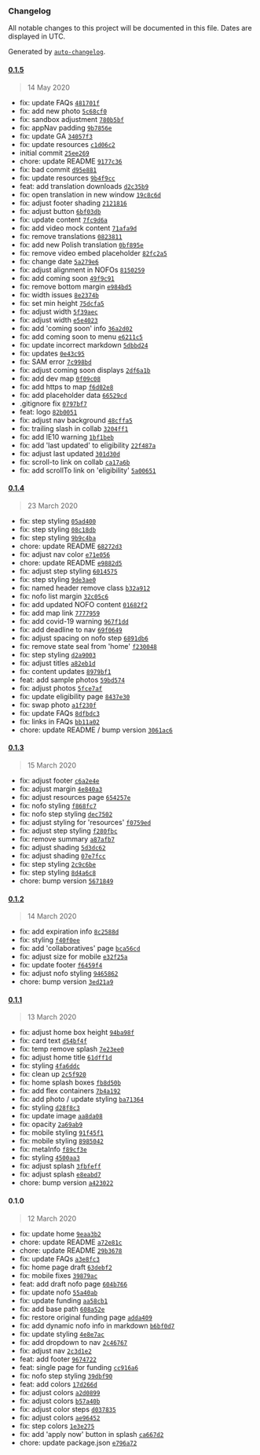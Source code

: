 ### Changelog

All notable changes to this project will be documented in this file. Dates are displayed in UTC.

Generated by [`auto-changelog`](https://github.com/CookPete/auto-changelog).

#### [0.1.5](https://github.com/ICJIA/r3-next/compare/0.1.4...0.1.5)

> 14 May 2020

- fix: update FAQs [`481701f`](https://github.com/ICJIA/r3-next/commit/481701f045cf7aea87a0fc11791719659abaa20c)
- fix: add new photo [`5c68cf0`](https://github.com/ICJIA/r3-next/commit/5c68cf0f910d02dc6bc85205e0a55f09dd9a6dd4)
- fix: sandbox adjustment [`780b5bf`](https://github.com/ICJIA/r3-next/commit/780b5bf307a0084a5341f90f44134062b6d453ba)
- fix: appNav padding [`9b7856e`](https://github.com/ICJIA/r3-next/commit/9b7856e20f0fc653ec3973de35394dd34fc11911)
- fix: update GA [`34057f3`](https://github.com/ICJIA/r3-next/commit/34057f34b1a47a142c0bc6e9c3c54ff3199723ee)
- fix: update resources [`c1d06c2`](https://github.com/ICJIA/r3-next/commit/c1d06c2306a5cc05f05e79597a35701e80d0d846)
- initial commit [`25ee269`](https://github.com/ICJIA/r3-next/commit/25ee2693ed61dea7c633071cdfa0570df225bec8)
- chore: update README [`9177c36`](https://github.com/ICJIA/r3-next/commit/9177c3615921240b5b01380f0704704497f7b0df)
- fix: bad commit [`d95e881`](https://github.com/ICJIA/r3-next/commit/d95e88114077ca6aae29308ae859b402568c2b50)
- fix: update resources [`9b4f9cc`](https://github.com/ICJIA/r3-next/commit/9b4f9cc4dfe2e3e82ad83ee94bff015a8a283280)
- feat: add translation downloads [`d2c35b9`](https://github.com/ICJIA/r3-next/commit/d2c35b9062ac6e4986bbe8bfb0d99128ccb4c902)
- fix: open translation in new window [`19c8c6d`](https://github.com/ICJIA/r3-next/commit/19c8c6d7143aaae67783ae2f39ea0e928c6838b9)
- fix: adjust footer shading [`2121816`](https://github.com/ICJIA/r3-next/commit/21218162e7601bda6900cb26590eb49ee217afb7)
- fix: adjust button [`6bf03db`](https://github.com/ICJIA/r3-next/commit/6bf03dba3063f775e6eb529ed22a5746be66004c)
- fix: update content [`7fc9d6a`](https://github.com/ICJIA/r3-next/commit/7fc9d6a5bf878d1e3db3edf2104e76c041277cde)
- fix: add video mock content [`71afa9d`](https://github.com/ICJIA/r3-next/commit/71afa9dae67938bc8ee0acb9de392a0c6ee8d2ae)
- fix: remove translations [`0823811`](https://github.com/ICJIA/r3-next/commit/0823811ab858d3469b83315e3d88564a6a5a388c)
- fix: add new Polish translation [`0bf895e`](https://github.com/ICJIA/r3-next/commit/0bf895eadbff4d3326a1caf96d7a7765972b0dff)
- fix: remove video embed placeholder [`82fc2a5`](https://github.com/ICJIA/r3-next/commit/82fc2a56ebe2258e571a8a744c5f5ce2a2815f72)
- fix: change date [`5a279e6`](https://github.com/ICJIA/r3-next/commit/5a279e69a7f9ad69b590e9d7e313acad0adac4d7)
- fix: adjust alignment in NOFOs [`8150259`](https://github.com/ICJIA/r3-next/commit/8150259e45d7fc92189dd6d2cd4506eafb79d26b)
- fix: add coming soon [`49f9c91`](https://github.com/ICJIA/r3-next/commit/49f9c9128b446759a950c3d5d78d54b3955fb522)
- fix: remove bottom margin [`e984bd5`](https://github.com/ICJIA/r3-next/commit/e984bd54e8e850f0e7123eacec19bdbfecd31ce4)
- fix: width issues [`8e2374b`](https://github.com/ICJIA/r3-next/commit/8e2374b4e661cb6da39a63a9e1588576ed3c37eb)
- fix: set min height [`75dcfa5`](https://github.com/ICJIA/r3-next/commit/75dcfa55cf572043d4d6344409cba2d5e2842e99)
- fix: adjust width [`5f39aec`](https://github.com/ICJIA/r3-next/commit/5f39aecdfc038a0df548aafe5389fb031333b6e1)
- fix: adjust width [`e5e4023`](https://github.com/ICJIA/r3-next/commit/e5e402303753edbd5b4f615bf33fc27814878f4b)
- fix: add 'coming soon' info [`36a2d02`](https://github.com/ICJIA/r3-next/commit/36a2d027392c959bcf223c3dc01b94b6748d31c2)
- fix: add coming soon to menu [`e6211c5`](https://github.com/ICJIA/r3-next/commit/e6211c58c3344311d5574a156862e04da3d1aedf)
- fix: update incorrect markdown [`5dbbd24`](https://github.com/ICJIA/r3-next/commit/5dbbd249590b10dc9598a76eca0f66f164fa3c86)
- fix: updates [`0e43c95`](https://github.com/ICJIA/r3-next/commit/0e43c9580489a745042d5abd4c066ecc7d42d0a4)
- fix: SAM error [`7c998bd`](https://github.com/ICJIA/r3-next/commit/7c998bdf32b2e6f0d1445b8f123cabbb652695d1)
- fix: adjust coming soon displays [`2df6a1b`](https://github.com/ICJIA/r3-next/commit/2df6a1bd3e87298ad7b08a9748436f5dd4a4b2b5)
- fix: add dev map [`0f09c08`](https://github.com/ICJIA/r3-next/commit/0f09c086f87af295ff75db8209cacf3f6542a104)
- fix: add https to map [`f6d02e8`](https://github.com/ICJIA/r3-next/commit/f6d02e8bfc7ca65bba14fd89a0418dfdb15fd42e)
- fix: add placeholder data [`66529cd`](https://github.com/ICJIA/r3-next/commit/66529cd084ecfe98af2c7f3962177178be05de76)
- .gitignore fix [`0797bf7`](https://github.com/ICJIA/r3-next/commit/0797bf7e96ada96dcc96d65546d276c4edf283da)
- feat: logo [`82b0051`](https://github.com/ICJIA/r3-next/commit/82b00519351b5e5b370b1209cbf5d769bea66d68)
- fix: adjust nav background [`48cffa5`](https://github.com/ICJIA/r3-next/commit/48cffa5646c34e73b2f1195770add981ebdec6f9)
- fix: trailing slash in collab [`3204ff1`](https://github.com/ICJIA/r3-next/commit/3204ff181499d252a0381dd0caaa77fece0b41fc)
- fix: add IE10 warning [`1bf1beb`](https://github.com/ICJIA/r3-next/commit/1bf1beb2c2803c3fa0b1f212895046faceb789af)
- fix: add 'last updated' to eligibility [`22f487a`](https://github.com/ICJIA/r3-next/commit/22f487a975ed8dc230cd924128182638e047ff33)
- fix: adjust last updated [`301d30d`](https://github.com/ICJIA/r3-next/commit/301d30ddb90bacd5fb06471fefd99cd68972b925)
- fix: scroll-to link on collab [`ca17a6b`](https://github.com/ICJIA/r3-next/commit/ca17a6bbd6be907d222b1f868c37eb67e0a348ab)
- fix: add scrollTo link on 'eligibility' [`5a00651`](https://github.com/ICJIA/r3-next/commit/5a006510e75e8854521be10cc2cef26a694b32dd)

#### [0.1.4](https://github.com/ICJIA/r3-next/compare/0.1.3...0.1.4)

> 23 March 2020

- fix: step styling [`05ad400`](https://github.com/ICJIA/r3-next/commit/05ad400c0e4250df1178d4de393a5b020b6936be)
- fix: step styling [`08c18db`](https://github.com/ICJIA/r3-next/commit/08c18db2a54a62fb15701413aebcb636b423217b)
- fix: step styling [`9b9c4ba`](https://github.com/ICJIA/r3-next/commit/9b9c4ba71c3dcb107c63b8f24850af91d4bb9efc)
- chore: update README [`68272d3`](https://github.com/ICJIA/r3-next/commit/68272d3b1ed50c67df9c8592f9f6fbde9e9fd397)
- fix: adjust nav color [`e71e056`](https://github.com/ICJIA/r3-next/commit/e71e0568487f90c6ed68089e075597af4c641910)
- chore: update README [`e9882d5`](https://github.com/ICJIA/r3-next/commit/e9882d5cd0ce63d207ed3ebeaa65f37da5ed7f87)
- fix: adjust step styling [`6014575`](https://github.com/ICJIA/r3-next/commit/60145759157cd96826c5af3f1db88fc76fd81abc)
- fix: step styling [`9de3ae0`](https://github.com/ICJIA/r3-next/commit/9de3ae0b2e51cc1cef3c2247ef31533fb789bd9d)
- fix: named header remove class [`b32a912`](https://github.com/ICJIA/r3-next/commit/b32a912a13e87da72ba2eca2ddb98e5921aee5fa)
- fix: nofo list margin [`32c05c6`](https://github.com/ICJIA/r3-next/commit/32c05c66cb4ea9634a83bbbc070bf8578b288dbb)
- fix: add updated NOFO content [`01682f2`](https://github.com/ICJIA/r3-next/commit/01682f2a1792976a4452e53ceb7c257aacec2744)
- fix: add map link [`7777959`](https://github.com/ICJIA/r3-next/commit/7777959fa1f4afb7f047a439b84ee83996910744)
- fix: add covid-19 warning [`967f1dd`](https://github.com/ICJIA/r3-next/commit/967f1dd5dc11e63e631cf929c297a9461cbbba81)
- fix: add deadline to nav [`69f0649`](https://github.com/ICJIA/r3-next/commit/69f0649775348fb37a83f759c4d19d72be940999)
- fix: adjust spacing on nofo step [`6891db6`](https://github.com/ICJIA/r3-next/commit/6891db64783a10343fea37163773303571a3ba4f)
- fix: remove state seal from 'home' [`f230048`](https://github.com/ICJIA/r3-next/commit/f23004888e1aaee8c8acbb829bb88e8a45736390)
- fix: step styling [`d2a9003`](https://github.com/ICJIA/r3-next/commit/d2a90030a129da66d8b6d99b1e0aca2ad6a17d8f)
- fix: adjust titles [`a82eb1d`](https://github.com/ICJIA/r3-next/commit/a82eb1dd12e1f973b849ae9586617fa19d98ed9a)
- fix: content updates [`8979bf1`](https://github.com/ICJIA/r3-next/commit/8979bf10c96181012ded7e976bc3dc7d834be862)
- feat: add sample photos [`59bd574`](https://github.com/ICJIA/r3-next/commit/59bd574febcae2ca399339260b233b280451f658)
- fix: adjust photos [`5fce7af`](https://github.com/ICJIA/r3-next/commit/5fce7af6ddee436a4f297a9a7c959a99cc5996c3)
- fix: update eligibility page [`8437e30`](https://github.com/ICJIA/r3-next/commit/8437e303b6bedc50150d2d51799bddf3e70b8927)
- fix: swap photo [`a1f230f`](https://github.com/ICJIA/r3-next/commit/a1f230fe938a22629d27e8776305ee5e28d5f118)
- fix: update FAQs [`8dfbdc3`](https://github.com/ICJIA/r3-next/commit/8dfbdc3d34867f497d5add5289f65dba6db8b134)
- fix: links in FAQs [`bb11a02`](https://github.com/ICJIA/r3-next/commit/bb11a0259491d6701819d8e79f09965b4ac5c8b6)
- chore: update README / bump version [`3061ac6`](https://github.com/ICJIA/r3-next/commit/3061ac6c3547b448fc8790f938767b889ff7eaac)

#### [0.1.3](https://github.com/ICJIA/r3-next/compare/0.1.2...0.1.3)

> 15 March 2020

- fix: adjust footer [`c6a2e4e`](https://github.com/ICJIA/r3-next/commit/c6a2e4e451a8d6626c3c3957f2de6157b742f789)
- fix: adjust margin [`4e840a3`](https://github.com/ICJIA/r3-next/commit/4e840a31588b3789f782c80c36b07c7cfa72e779)
- fix: adjust resources page [`654257e`](https://github.com/ICJIA/r3-next/commit/654257eec7b427c966b32bfd4cdd8de5e8896c86)
- fix: nofo styling [`f868fc7`](https://github.com/ICJIA/r3-next/commit/f868fc793bad39e6951429cf6b7c1b74c2160e22)
- fix: nofo step styling [`dec7502`](https://github.com/ICJIA/r3-next/commit/dec7502f502433e76ef11e103833db2335453383)
- fix: adjust styling for 'resources' [`f0759ed`](https://github.com/ICJIA/r3-next/commit/f0759ed1c053556364b30fdfd645131933b948ba)
- fix: adjust step styling [`f280fbc`](https://github.com/ICJIA/r3-next/commit/f280fbca435e00eace0a8d06dc187aead012ae9e)
- fix: remove summary [`a87afb7`](https://github.com/ICJIA/r3-next/commit/a87afb7f4153b447a888466e928f3e20d0019980)
- fix: adjust shading [`5d3dc62`](https://github.com/ICJIA/r3-next/commit/5d3dc6257188aee1aa178af392f05951ed54aa6f)
- fix: adjust shading [`07e7fcc`](https://github.com/ICJIA/r3-next/commit/07e7fcc86e28e69832da8d06ae755b58a4ff04e7)
- fix: step styling [`2c9c6be`](https://github.com/ICJIA/r3-next/commit/2c9c6bed2e7a802430ab15dccc3325065a6b58ee)
- fix: step styling [`8d4a6c8`](https://github.com/ICJIA/r3-next/commit/8d4a6c8d11853faf569160f643dccfc9e9348c25)
- chore: bump version [`5671849`](https://github.com/ICJIA/r3-next/commit/567184948c7fcd6bfa07fb40f520eac489b4b4a1)

#### [0.1.2](https://github.com/ICJIA/r3-next/compare/0.1.1...0.1.2)

> 14 March 2020

- fix: add expiration info [`8c2588d`](https://github.com/ICJIA/r3-next/commit/8c2588d064f69be52c9797a2bbaf3931c4d14b53)
- fix: styling [`f40f0ee`](https://github.com/ICJIA/r3-next/commit/f40f0eed98e07f6f25eb389d01c8b57348ac9910)
- fix: add 'collaboratives' page [`bca56cd`](https://github.com/ICJIA/r3-next/commit/bca56cd62a4e94d3c8edda9bb801e6ee7664e3ee)
- fix: adjust size for mobile [`e32f25a`](https://github.com/ICJIA/r3-next/commit/e32f25aab93acadef29a2cbc52b8278dab9347a9)
- fix: update footer [`f6459f4`](https://github.com/ICJIA/r3-next/commit/f6459f42ecd5c3755f2561ba1af15c2c0aa4837e)
- fix: adjust nofo styling [`9465862`](https://github.com/ICJIA/r3-next/commit/946586272d93fc2dd5e81698a08bac6e62deae59)
- chore: bump version [`3ed21a9`](https://github.com/ICJIA/r3-next/commit/3ed21a978bd59c8615a678815ad588833f4a037d)

#### [0.1.1](https://github.com/ICJIA/r3-next/compare/0.1.0...0.1.1)

> 13 March 2020

- fix: adjust home box height [`94ba98f`](https://github.com/ICJIA/r3-next/commit/94ba98ffc84ed7270c41151e50a491af58895ef1)
- fix: card text [`d54bf4f`](https://github.com/ICJIA/r3-next/commit/d54bf4f8fffbe64e5445b37b6c75f0d56247e93d)
- fix: temp remove splash [`7e23ee0`](https://github.com/ICJIA/r3-next/commit/7e23ee028885a403fce2986c4de52fad2539f4b3)
- fix: adjust home title [`61dff1d`](https://github.com/ICJIA/r3-next/commit/61dff1d8e83bf4772b08eb3f446857db62046d8e)
- fix: styling [`4fa6ddc`](https://github.com/ICJIA/r3-next/commit/4fa6ddc15126627af1ba4e06ab81ad3979c7955e)
- fix: clean up [`2c5f920`](https://github.com/ICJIA/r3-next/commit/2c5f9201fbdd128e2634af0f8a4b077d6919348a)
- fix: home splash boxes [`fb8d50b`](https://github.com/ICJIA/r3-next/commit/fb8d50bfd87ff8f3c76be8a96a952a20c811435c)
- fix: add flex containers [`7b4a192`](https://github.com/ICJIA/r3-next/commit/7b4a1922a16e3438dbb0312486745465fa39e513)
- fix: add photo / update styling [`ba71364`](https://github.com/ICJIA/r3-next/commit/ba71364967b7c192a671260938b9aba7e2de653a)
- fix: styling [`d28f8c3`](https://github.com/ICJIA/r3-next/commit/d28f8c356e189b747963e778fe505394d374ab19)
- fix: update image [`aa8da08`](https://github.com/ICJIA/r3-next/commit/aa8da08ea6710cec75ad1329b67d9a777a947765)
- fix: opacity [`2a69ab9`](https://github.com/ICJIA/r3-next/commit/2a69ab9b5bf4410d77f52f95e9aaf219ee432a93)
- fix: mobile styling [`91f45f1`](https://github.com/ICJIA/r3-next/commit/91f45f1ffb7441c9aa72c3395682340296491b4b)
- fix: mobile styling [`8985042`](https://github.com/ICJIA/r3-next/commit/898504212436006c361879e9c0c5a3ce8108a105)
- fix: metaInfo [`f89cf3e`](https://github.com/ICJIA/r3-next/commit/f89cf3ef8f66cba7a6c86fa31531723450878cd2)
- fix: styling [`4500aa3`](https://github.com/ICJIA/r3-next/commit/4500aa3c09df9f21415732bbce3aad9ac2d8ec08)
- fix: adjust splash [`3fbfeff`](https://github.com/ICJIA/r3-next/commit/3fbfeff81aa19a39edf71af45d0f2de0438fc603)
- fix: adjust splash [`e8eabd7`](https://github.com/ICJIA/r3-next/commit/e8eabd7e06d11ff58bace3e949bb7922ea0d4477)
- chore: bump version [`a423022`](https://github.com/ICJIA/r3-next/commit/a423022ffc381311f4e4a2f7807ca00686bb5849)

#### 0.1.0

> 12 March 2020

- fix: update home [`9eaa3b2`](https://github.com/ICJIA/r3-next/commit/9eaa3b2c4e63b00f7009d9997d4008c82d175f05)
- chore: update README [`a72e81c`](https://github.com/ICJIA/r3-next/commit/a72e81c232fe787249e64a3b58288b71338a865d)
- chore: update README [`29b3678`](https://github.com/ICJIA/r3-next/commit/29b3678b6cb67fd495b54ea5ac35c4350bc9fd10)
- fix: update FAQs [`a3e8fc3`](https://github.com/ICJIA/r3-next/commit/a3e8fc3073e05df66cf91e524e1c11516cf04e7d)
- fix: home page  draft [`63debf2`](https://github.com/ICJIA/r3-next/commit/63debf242e3df8d7060721b53fe3242db394a392)
- fix: mobile fixes [`39879ac`](https://github.com/ICJIA/r3-next/commit/39879ac9e9b7e633f111981b365ae27f3e25d432)
- feat: add draft nofo page [`604b766`](https://github.com/ICJIA/r3-next/commit/604b766eb741e94728442a584c36fda7bdbc61cb)
- fix: update nofo [`55a40ab`](https://github.com/ICJIA/r3-next/commit/55a40ab47219110097889b4527ed9558bb48ebd6)
- fix: update funding [`aa58cb1`](https://github.com/ICJIA/r3-next/commit/aa58cb14691d11e5d7d4379aadeb0482d1c6bc3e)
- fix: add base path [`608a52e`](https://github.com/ICJIA/r3-next/commit/608a52e9f6d9777942ad6cba126e492f85f33e6b)
- fix: restore original funding page [`adda409`](https://github.com/ICJIA/r3-next/commit/adda40981b3f0fcfbcc5f385925c973ae1783651)
- fix: add dynamic nofo info in markdown [`b6bf0d7`](https://github.com/ICJIA/r3-next/commit/b6bf0d728d98f5f82b25b21b78a4b63c6f489003)
- fix: update styling [`4e8e7ac`](https://github.com/ICJIA/r3-next/commit/4e8e7ac1222ac1c8efa0dc33c2a131da201bfee4)
- fix: add dropdown to nav [`2c46767`](https://github.com/ICJIA/r3-next/commit/2c46767587036b815daa138f1e774209824843e8)
- fix: adjust nav [`2c3d1e2`](https://github.com/ICJIA/r3-next/commit/2c3d1e22116adfb28bd2688cc2c5b186d89bc2dd)
- feat: add footer [`9674722`](https://github.com/ICJIA/r3-next/commit/96747221ab7f4d623a47578687fae66b4407c499)
- feat: single page for funding [`cc916a6`](https://github.com/ICJIA/r3-next/commit/cc916a63a2e6da71512c3769695110dcc08f524b)
- fix: nofo step styling [`39dbf90`](https://github.com/ICJIA/r3-next/commit/39dbf90d7777292e8cba62dc5ea43f3c3a3db8b9)
- feat: add colors [`17d266d`](https://github.com/ICJIA/r3-next/commit/17d266dd6bdb499b233deafaa44a1b81ca124da0)
- fix: adjust colors [`a2d0899`](https://github.com/ICJIA/r3-next/commit/a2d08994667341edd83296563c1125cc5c623fc0)
- fix: adjust colors [`b57a40b`](https://github.com/ICJIA/r3-next/commit/b57a40bf7179cd50e45a5241170d6ad46f27d9e3)
- fix: adjust color steps [`d037835`](https://github.com/ICJIA/r3-next/commit/d037835071ac41e064c5b45de20e44482722cb70)
- fix: adjust colors [`ae96452`](https://github.com/ICJIA/r3-next/commit/ae9645258b9ce29ab5de6877e6f2157841b2cbcc)
- fix: step colors [`1e3e275`](https://github.com/ICJIA/r3-next/commit/1e3e275e8e4db0b9fbc93202208bea79facb8750)
- fix: add 'apply now' button in splash [`ca667d2`](https://github.com/ICJIA/r3-next/commit/ca667d22a2fe470c70d3a1f02f147ca63f0840d3)
- chore: update package.json [`e796a72`](https://github.com/ICJIA/r3-next/commit/e796a72e518e751c1537262c4c9c1a18a09ca402)
